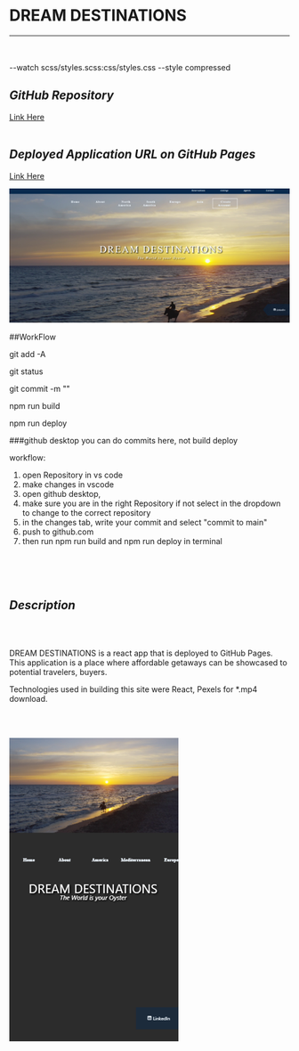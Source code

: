 # **DREAM DESTINATIONS**
  


---

<br>
<br>
--watch scss/styles.scss:css/styles.css --style compressed

## *GitHub Repository*  

[Link Here](https://github.com/JosieSavill/dream-destinations)
<br>
<br>

## *Deployed Application URL on GitHub Pages*

[Link Here](https://josiesavill.github.io/dream-destinations/)  

![Desktop Img](/src/assets/dream-desktop.png) 



##WorkFlow

git add -A

git status

git commit -m ""

npm run build

npm run deploy 

###github desktop you can do commits here, not build deploy

workflow:
1. open Repository in vs code
2. make changes in vscode
3. open github desktop, 
4. make sure you are in the right Repository if not select 
in the dropdown to change to the correct repository
5. in the changes tab, write your commit and select "commit to main"
6. push to github.com
7. then run npm run build and npm run deploy in terminal
 







  
<br>
<br>
<br> 

## *Description*  
<br>
<br>

DREAM DESTINATIONS is a react app that is deployed to GitHub Pages.  This application is a place where affordable getaways can be showcased to potential travelers, buyers.

Technologies used in building this site were React, Pexels for *.mp4 download.

<br>
<br>

![Mobile Img](/src/assets/dreamMobile.png) 

 



<br>
<br>



 


 
 








    




























